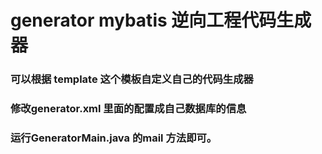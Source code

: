 # generator mybatis 逆向工程代码生成器
### 可以根据 template 这个模板自定义自己的代码生成器
### 修改generator.xml 里面的配置成自己数据库的信息
### 运行GeneratorMain.java 的mail 方法即可。
